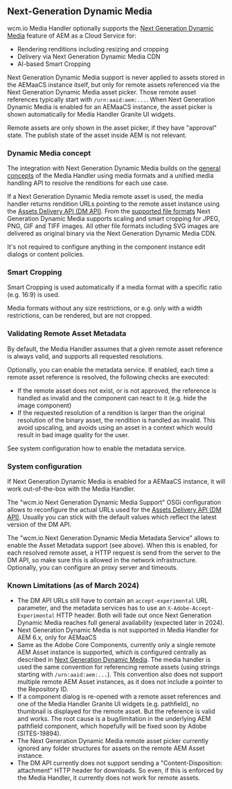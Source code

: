 ## Next-Generation Dynamic Media

wcm.io Media Handler optionally supports the [Next Generation Dynamic Media][aem-nextgen-dm] feature of AEM as a Cloud Service for:

* Rendering renditions including resizing and cropping
* Delivery via Next Generation Dynamic Media CDN
* AI-based Smart Cropping

Next Generation Dynamic Media support is never applied to assets stored in the AEMaaCS instance itself, but only for remote assets referenced via the Next Generation Dynamic Media asset picker. Those remote asset references typically start with `/urn:aaid:aem:...`. When Next Generation Dynamic Media is enabled for an AEMaaCS instance, the asset picker is shown automatically for Media Handler Granite UI widgets.

Remote assets are only shown in the asset picker, if they have "approval" state. The publish state of the asset inside AEM is not relevant.


### Dynamic Media concept

The integration with Next Generation Dynamic Media builds on the [general concepts][general-concepts] of the Media Handler using media formats and a unified media handling API to resolve the renditions for each use case.

If a Next Generation Dynamic Media remote asset is used, the media handler returns rendition URLs pointing to the remote asset instance using the [Assets Delivery API (DM API)][aem-dm-api]. From the [supported file formats][file-format-support] Next Generation Dynamic Media supports scaling and smart cropping for JPEG, PNG, GIF and TIFF images. All other file formats including SVG images are delivered as original binary via the Next Generation Dynamic Media CDN.

It's not required to configure anything in the component instance edit dialogs or content policies.


### Smart Cropping

Smart Cropping is used automatically if a media format with a specific ratio (e.g. 16:9) is used.

Media formats without any size restrictions, or e.g. only with a width restrictions, can be rendered, but are not cropped.


### Validating Remote Asset Metadata

By default, the Media Handler assumes that a given remote asset reference is always valid, and supports all requested resolutions.

Optionally, you can enable the metadata service. If enabled, each time a remote asset reference is resolved, the following checks are executed:

* If the remote asset does not exist, or is not approved, the reference is handled as invalid and the component can react to it (e.g. hide the image component)
* If the requested resolution of a rendition is larger than the original resolution of the binary asset, the rendition is handled as invalid. This avoid upscaling, and avoids using an asset in a context which would result in bad image quality for the user.

See system configuration how to enable the metadata service.


### System configuration

If Next Generation Dynamic Media is enabled for a AEMaaCS instance, it will work out-of-the-box with the Media Handler.

The "wcm.io Next Generation Dynamic Media Support" OSGi configuration allows to reconfigure the actual URLs used for the [Assets Delivery API (DM API)][aem-dm-api]. Usually you can stick with the default values which reflect the latest version of the DM API.

The "wcm.io Next Generation Dynamic Media Metadata Service" allows to enable the Asset Metadata support (see above). When this is enabled, for each resolved remote asset, a HTTP request is send from the server to the DM API, so make sure this is allowed in the network infrastructure. Optionally, you can configure an proxy server and timeouts.


### Known Limitations (as of March 2024)

* The DM API URLs still have to contain an `accept-experimental` URL parameter, and the metadata services has to use an `X-Adobe-Accept-Experimental` HTTP header. Both will fade out once Next Generation Dynamic Media reaches full general availability (expected later in 2024).
* Next Generation Dynamic Media is not supported in Media Handler for AEM 6.x, only for AEMaaCS
* Same as the Adobe Core Components, currently only a single remote AEM Asset instance is supported, which is configured centrally as described in [Next Generation Dynamic Media][aem-nextgen-dm]. The media handler is used the same convention for referencing remote assets (using strings starting with `/urn:aaid:aem:...`). This convention also does not support multiple remote AEM Asset instances, as it does not include a pointer to the Repository ID.
* If a component dialog is re-opened with a remote asset references and one of the Media Handler Granite UI widgets (e.g. pathfield), no thumbnail is displayed for the remote asset. But the reference is valid and works. The root cause is a bug/limitation in the underlying AEM pathfield component, which hopefully will be fixed soon by Adobe (SITES-19894).
* The Next Generation Dynamic Media remote asset picker currently ignored any folder structures for assets on the remote AEM Asset instance.
* The DM API currently does not support sending a "Content-Disposition: attachment" HTTP header for downloads. So even, if this is enforced by the Media Handler, it currently does not work for remote assets.


[aem-nextgen-dm]: https://experienceleague.adobe.com/docs/experience-manager-core-components/using/developing/next-gen-dm.html?lang=en
[aem-dm-api]: https://adobe-aem-assets-delivery-experimental.redoc.ly/
[general-concepts]: general-concepts.html
[file-format-support]: file-format-support.html
[configuration]: configuration.html
